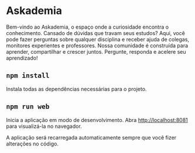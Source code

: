 # Askademia
Bem-vindo ao Askademia, o espaço onde a curiosidade encontra o conhecimento. Cansado de dúvidas que travam seus estudos? Aqui, você pode fazer perguntas sobre qualquer disciplina e receber ajuda de colegas, monitores experientes e professores. Nossa comunidade é construída para aprender, compartilhar e crescer juntos. Pergunte, responda e acelere seu aprendizado!

## `npm install`
Instala todas as dependências necessárias para o projeto.

## `npm run web`
Inicia a aplicação em modo de desenvolvimento.
Abra [http://localhost:8081](http://localhost:8081) para visualizá-la no navegador.

A aplicação será recarregada automaticamente sempre que você fizer alterações no código.
